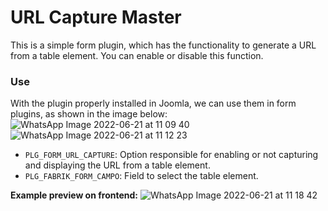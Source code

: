 # URL Capture Master

This is a simple form plugin, which has the functionality to generate a URL from a table element. You can enable or disable this function.

### Use

With the plugin properly installed in Joomla, we can use them in form plugins, as shown in the image below:
![WhatsApp Image 2022-06-21 at 11 09 40](https://user-images.githubusercontent.com/107778190/174820562-80b196e8-4d0e-49e3-a766-077129008865.jpeg)
![WhatsApp Image 2022-06-21 at 11 12 23](https://user-images.githubusercontent.com/107778190/174821100-95a23988-477d-41a8-bcc6-4e6382eeadd5.jpeg)
 
- `PLG_FORM_URL_CAPTURE`: Option responsible for enabling or not capturing and displaying the URL from a table element.
- `PLG_FABRIK_FORM_CAMPO`: Field to select the table element.

**Example preview on frontend:**
![WhatsApp Image 2022-06-21 at 11 18 42](https://user-images.githubusercontent.com/107778190/174822524-f8b459e9-049f-4abb-9ea2-7da24eb96bc1.jpeg)
